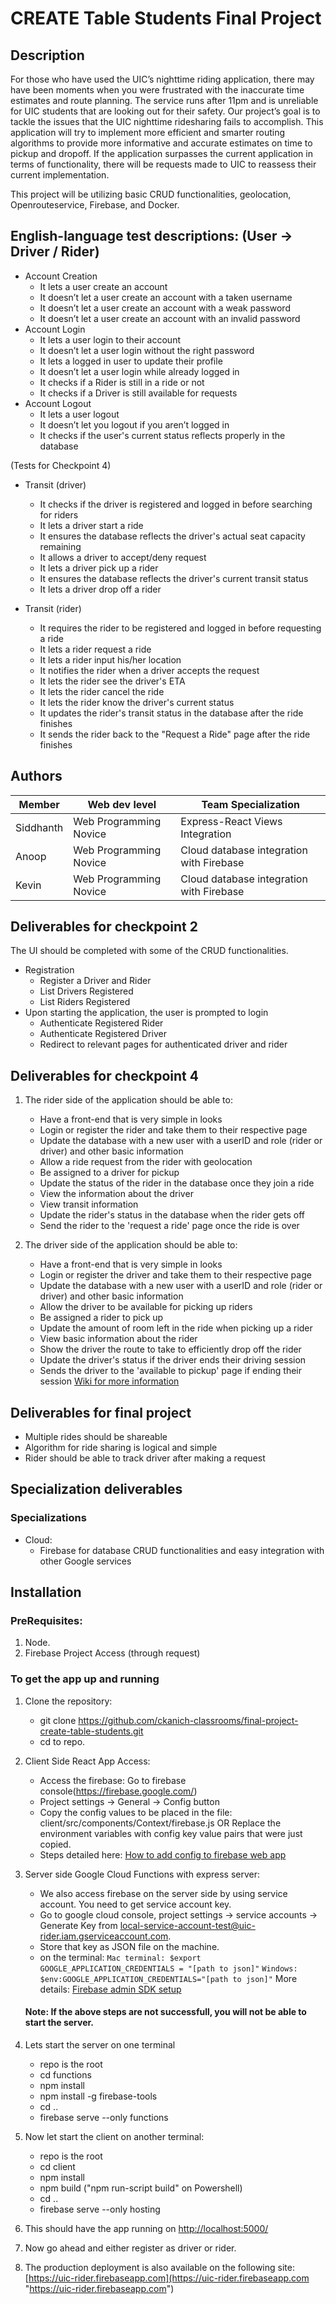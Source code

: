 # CREATE Table Students Final Project

## Description

For those who have used the UIC’s nighttime riding application, there may have been moments when you were frustrated with the inaccurate time estimates and route planning. The service runs after 11pm and is unreliable for UIC students that are looking out for their safety. Our project’s goal is to tackle the issues that the UIC nighttime ridesharing fails to accomplish. This application will try to implement more efficient and smarter routing algorithms to provide more informative and accurate estimates on time to pickup and dropoff. If the application surpasses the current application in terms of functionality, there will be requests made to UIC to reassess their current implementation.

This project will be utilizing basic CRUD functionalities, geolocation, Openrouteservice, Firebase, and Docker.

## English-language test descriptions: (User -> Driver / Rider)

- Account Creation
  - It lets a user create an account
  - It doesn’t let a user create an account with a taken username
  - It doesn’t let a user create an account with a weak password
  - It doesn’t let a user create an account with an invalid password
- Account Login
  - It lets a user login to their account
  - It doesn’t let a user login without the right password
  - It lets a logged in user to update their profile
  - It doesn’t let a user login while already logged in
  - It checks if a Rider is still in a ride or not
  - It checks if a Driver is still available for requests
- Account Logout
  - It lets a user logout
  - It doesn’t let you logout if you aren’t logged in
  - It checks if the user's current status reflects properly in the database
  
(Tests for Checkpoint 4)

- Transit (driver)
  - It checks if the driver is registered and logged in before searching for riders
  - It lets a driver start a ride
  - It ensures the database reflects the driver's actual seat capacity remaining
  - It allows a driver to accept/deny request
  - It lets a driver pick up a rider
  - It ensures the database reflects the driver's current transit status
  - It lets a driver drop off a rider
  
- Transit (rider)
  - It requires the rider to be registered and logged in before requesting a ride
  - It lets a rider request a ride
  - It lets a rider input his/her location
  - It notifies the rider when a driver accepts the request
  - It lets the rider see the driver's ETA
  - It lets the rider cancel the ride
  - It lets the rider know the driver's current status
  - It updates the rider's transit status in the database after the ride finishes
  - It sends the rider back to the "Request a Ride" page after the ride finishes

## Authors

| Member    | Web dev level          | Team Specialization                      |
| --------- | ---------------------- | ---------------------------------------- |
| Siddhanth | Web Programming Novice | Express-React Views Integration          |
| Anoop     | Web Programming Novice | Cloud database integration with Firebase |
| Kevin     | Web Programming Novice | Cloud database integration with Firebase |

## Deliverables for checkpoint 2

The UI should be completed with some of the CRUD functionalities.

- Registration
  - Register a Driver and Rider
  - List Drivers Registered
  - List Riders Registered
- Upon starting the application, the user is prompted to login
  - Authenticate Registered Rider
  - Authenticate Registered Driver
  - Redirect to relevant pages for authenticated driver and rider

## Deliverables for checkpoint 4

1. The rider side of the application should be able to:
   - Have a front-end that is very simple in looks
   - Login or register the rider and take them to their respective page
   - Update the database with a new user with a userID and role (rider or driver) and other basic information
   - Allow a ride request from the rider with geolocation
   - Be assigned to a driver for pickup
   - Update the status of the rider in the database once they join a ride
   - View the information about the driver
   - View transit information
   - Update the rider's status in the database when the rider gets off
   - Send the rider to the 'request a ride' page once the ride is over

2. The driver side of the application should be able to:  
   - Have a front-end that is very simple in looks
   - Login or register the driver and take them to their respective page
   - Update the database with a new user with a userID and role (rider or driver) and other basic information
   - Allow the driver to be available for picking up riders
   - Be assigned a rider to pick up
   - Update the amount of room left in the ride when picking up a rider
   - View basic information about the rider
   - Show the driver the route to take to efficiently drop off the rider
   - Update the driver's status if the driver ends their driving session
   - Sends the driver to the 'available to pickup' page if ending their session
   [Wiki for more information](https://github.com/ckanich-classrooms/final-project-create-table-students/wiki/Discusssions)

## Deliverables for final project

- Multiple rides should be shareable
- Algorithm for ride sharing is logical and simple
- Rider should be able to track driver after making a request


## Specialization deliverables

### Specializations

- Cloud:
  - Firebase for database CRUD functionalities and easy integration with other Google services

## Installation

### PreRequisites:

1. Node.
2. Firebase Project Access (through request)


### To get the app up and running 

1. Clone the repository:
    - git clone https://github.com/ckanich-classrooms/final-project-create-table-students.git
    - cd to repo.

2. Client Side React App Access:
	- Access the firebase: Go to firebase console(https://firebase.google.com/)
	- Project settings -> General -> Config button
	- Copy the config values to be placed in the file: client/src/components/Context/firebase.js OR Replace the environment variables with config key value pairs that were just copied.
	- Steps detailed here: [How to add config to firebase web app](https://firebase.google.com/docs/web/setup#config-object "How to add config to firebase web app")
3. Server side Google Cloud Functions with express server:
	- We also access firebase on the server side by using service account. You need to get service account key.
	- Go to google cloud console, project settings -> service accounts -> Generate Key from local-service-account-test@uic-rider.iam.gserviceaccount.com.
	- Store that key as JSON file on the machine.
	- on the terminal:
		 `Mac terminal: $export GOOGLE_APPLICATION_CREDENTIALS = "[path to json]"`
		 `Windows: $env:GOOGLE_APPLICATION_CREDENTIALS="[path to json]"`
		 More details: [Firebase admin SDK setup](https://firebase.google.com/docs/admin/setup#windows "Firebase admin SDK setup")

    #### Note: If the above steps are not successfull, you will not be able to start the server.

4. Lets start the server on one terminal
	- repo is the root
    - cd functions
    - npm install
    - npm install -g firebase-tools
    - cd ..
    - firebase serve --only functions

5. Now let start the client on another terminal:
	- repo is the root
    - cd client
    - npm install
    - npm build ("npm run-script build" on Powershell)
    - cd ..
    - firebase serve --only hosting

6. This should have the app running on [http://localhost:5000/](http://localhost:5000/ "http://localhost:5000/")

7. Now go ahead and either register as driver or rider.
  
8. The production deployment is also available on the following site:
[https://uic-rider.firebaseapp.com](https://uic-rider.firebaseapp.com "https://uic-rider.firebaseapp.com")

